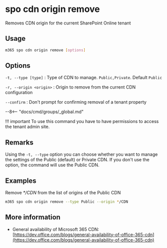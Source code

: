 # spo cdn origin remove

Removes CDN origin for the current SharePoint Online tenant

## Usage

```sh
m365 spo cdn origin remove [options]
```

## Options

`-t, --type [type]`
: Type of CDN to manage. `Public,Private`. Default `Public`

`-r, --origin <origin>`
: Origin to remove from the current CDN configuration

`--confirm`
: Don't prompt for confirming removal of a tenant property

--8<-- "docs/cmd/groups/_global.md"

!!! important
    To use this command you have to have permissions to access the tenant admin site.

## Remarks

Using the `-t, --type` option you can choose whether you want to manage the settings of the Public (default) or Private CDN. If you don't use the option, the command will use the Public CDN.

## Examples

Remove _*/CDN_ from the list of origins of the Public CDN

```sh
m365 spo cdn origin remove --type Public --origin */CDN
```

## More information

- General availability of Microsoft 365 CDN: [https://dev.office.com/blogs/general-availability-of-office-365-cdn](https://dev.office.com/blogs/general-availability-of-office-365-cdn)
